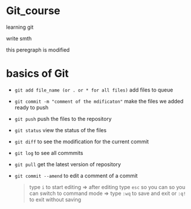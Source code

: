 # Git_course
learning git

write smth

this peregraph is modified


# basics of Git

- `git add file_name (or . or * for all files)` add files to queue

- `git commit -m "comment of the mdificaton"` make the files we added ready to push 

- `git push` push the files to the repository

- `git status` view the status of the files

- `git diff` to see the modification for the current commit

- `git log` to see all commmits

- `git pull` get the latest version of repository

- `git commit --amend`  to edit a comment of a commit
    >type `i` to start editing => after editing type `esc` so you can so you can switch to command mode => type `:wq` to save and exit or `:q!` to exit without saving